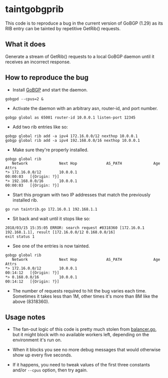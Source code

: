 # taintgobgprib

This code is to reproduce a bug in the current version of GoBGP (1.29) as its RIB entry can be tainted by repetitive GetRib() requests. 

## What it does

Generate a stream of GetRib() requests to a local GoBGP daemon until it receives an incorrect response.

## How to reproduce the bug

- Install [GoBGP](https://github.com/osrg/gobgp) and start the daemon.
```
gobgpd --cpus=2 &
```
- Activate the daemon with an arbitrary asn, router-id, and port number.
```
gobgp global as 65001 router-id 10.0.0.1 listen-port 12345
```
- Add two rib entries like so:
```
gobgp global rib add -a ipv4 172.16.0.0/12 nexthop 10.0.0.1
gobgp global rib add -a ipv4 192.168.0.0/16 nexthop 10.0.0.1
```
- Make sure they're properly installed.
```
gobgp global rib
   Network              Next Hop             AS_PATH              Age        Attrs
*> 172.16.0.0/12        10.0.0.1                                  00:00:03   [{Origin: ?}]
*> 192.168.0.0/16       10.0.0.1                                  00:00:03   [{Origin: ?}]
```
- Start this program with two IP addresses that match the previously installed rib.
```
go run taintrib.go 172.16.0.1 192.168.1.1
```
- Sit back and wait until it stops like so:
```
2018/03/15 15:35:05 ERROR: search request #8318360 [172.16.0.1 192.168.1.1], result [172.16.0.0/12 0.168.0.0/16]
exit status 1
```
- See one of the entries is now tainted.
```
gobgp global rib
   Network              Next Hop             AS_PATH              Age        Attrs
*> 172.16.0.0/12        10.0.0.1                                  00:14:12   [{Origin: ?}]
*> 0.168.0.0/16         10.0.0.1                                  00:14:12   [{Origin: ?}]
```
- The number of requests required to hit the bug varies each time. Sometimes it takes less than 1M, other times it's more than 8M like the above (8318360). 

## Usage notes
- The fan-out logic of this code is pretty much stolen from [balancer.go](https://talks.golang.org/2010/io/balance.go), but it might block with no available workers left, depending on the environment it's run on. 

- When it blocks you see no more debug messages that would otherwise show up every five seconds.

- If it happens, you need to tweak values of the first three constants and/or `--cpus` option, then try again.
